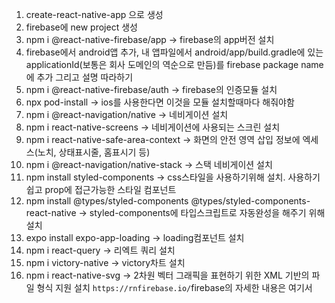 1. create-react-native-app 으로 생성
2. firebase에 new project 생성
3. npm i @react-native-firebase/app -> firebase의 app버전 설치
4. firebase에서 android앱 추가, 내 앱파일에서 android/app/build.gradle에 있는 applicationId(보통은 회사 도메인의 역순으로 만듬)를 firebase package name에 추가 그리고 설명 따라하기
5. npm i @react-native-firebase/auth -> firebase의 인증모듈 설치
6. npx pod-install -> ios를 사용한다면 이것을 모듈 설치할때마다 해줘야함
7. npm i @react-navigation/native -> 네비게이션 설치
8. npm i react-native-screens -> 네비게이션에 사용되는 스크린 설치
9. npm i react-native-safe-area-context -> 화면의 안전 영역 삽입 정보에 엑세스(노치, 상태표시줄, 홈표시기 등)
10. npm i @react-navigation/native-stack -> 스택 네비게이션 설치
11. npm install styled-components -> css스타일을 사용하기위해 설치. 사용하기 쉽고 prop에 접근가능한 스타일 컴포넌트
12. npm install @types/styled-components @types/styled-components-react-native -> styled-components에 타입스크립트로 자동완성을 해주기 위해 설치
13. expo install expo-app-loading -> loading컴포넌트 설치
14. npm i react-query -> 리엑트 쿼리 설치
15. npm i victory-native -> victory차트 설치
16. npm i react-native-svg -> 2차원 벡터 그래픽을 표현하기 위한 XML 기반의 파일 형식 지원 설치
    `https://rnfirebase.io/`firebase의 자세한 내용은 여기서
